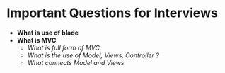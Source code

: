 # Important Questions for Interviews

- **What is use of blade**
- **What is MVC**
  - _What is full form of MVC_
  - _What is the use of Model, Views, Controller ?_
  - _What connects Model and Views_
